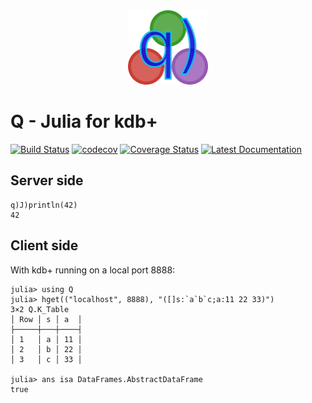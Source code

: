 <a name="logo"/>
<div align="center">
<a href="https://abalkin.github.io/Q.jl/latest">
<img src="docs/src/juq-logo.png" alt="Q Logo" width="128.5" height="119"></img>
</a>
</div>

# Q - Julia for kdb+
[![Build Status](https://travis-ci.org/abalkin/Q.jl.svg?branch=master)](https://travis-ci.org/abalkin/Q.jl)
[![codecov](https://codecov.io/gh/abalkin/Q.jl/branch/master/graph/badge.svg)](https://codecov.io/gh/abalkin/Q.jl)
[![Coverage Status](https://coveralls.io/repos/github/abalkin/Q.jl/badge.svg?branch=master)](https://coveralls.io/github/abalkin/Q.jl?branch=master)
[![Latest Documentation](https://img.shields.io/badge/docs-latest-blue.svg)](https://abalkin.github.io/Q.jl/latest)

## Server side

```
q)J)println(42)
42
```

## Client side

With kdb+ running on a local port 8888:

```
julia> using Q
julia> hget(("localhost", 8888), "([]s:`a`b`c;a:11 22 33)")
3×2 Q.K_Table
│ Row │ s │ a  │
├─────┼───┼────┤
│ 1   │ a │ 11 │
│ 2   │ b │ 22 │
│ 3   │ c │ 33 │

julia> ans isa DataFrames.AbstractDataFrame
true
```
